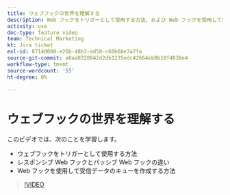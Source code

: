```yaml
---
title: ウェブフックの世界を理解する
description: Web フックをトリガーとして使用する方法、および Web フックを使用して受信データのキューを作成する方法について、 [!DNL Adobe Workfront Fusion].
activity: use
doc-type: feature video
team: Technical Marketing
kt: Jira ticket
exl-id: 87140000-e26b-48b3-ad58-c60b6be7a7fa
source-git-commit: a0aa8328842d2db1235edc42664eb0b18f4038e4
workflow-type: tm+mt
source-wordcount: '55'
ht-degree: 0%

---
```


# ウェブフックの世界を理解する

このビデオでは、次のことを学習します。

* ウェブフックをトリガーとして使用する方法
* レスポンシブ Web フックとパッシブ Web フックの違い
* Web フックを使用して受信データのキューを作成する方法

>[!VIDEO](https://video.tv.adobe.com/v/335291/?quality=12)
